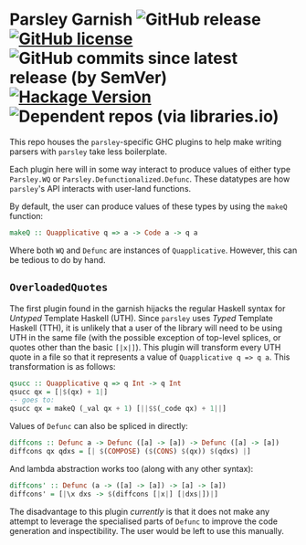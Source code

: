 # Parsley Garnish ![GitHub release](https://img.shields.io/github/v/release/j-mie6/parsley-garnish) [![GitHub license](https://img.shields.io/badge/License-BSD%203--Clause-blue.svg)](https://github.com/j-mie6/parsley-garnish/blob/master/LICENSE) ![GitHub commits since latest release (by SemVer)](https://img.shields.io/github/commits-since/j-mie6/parsley-garnish/latest) [![Hackage Version](https://img.shields.io/hackage/v/parsley-garnish)](https://hackage.haskell.org/package/parsley-garnish) ![Dependent repos (via libraries.io)](https://img.shields.io/librariesio/dependent-repos/hackage/parsley-garnish)
This repo houses the `parsley`-specific GHC plugins to help make writing 
parsers with `parsley` take less boilerplate.

Each plugin here will in some way interact to produce values of either 
type `Parsley.WQ` or `Parsley.Defunctionalized.Defunc`. These datatypes 
are how `parsley`'s API interacts with user-land functions.

By default, the user can produce values of these types by using the 
`makeQ` function:

```hs
makeQ :: Quapplicative q => a -> Code a -> q a
```

Where both `WQ` and `Defunc` are instances of `Quapplicative`. However, 
this can be tedious to do by hand.

## `OverloadedQuotes`
The first plugin found in the garnish hijacks the regular Haskell syntax 
for _Untyped_ Template Haskell (UTH). Since `parsley` uses _Typed_ 
Template Haskell (TTH), it is unlikely that a user of the library will 
need to be using UTH in the same file (with the possible exception of 
top-level splices, or quotes other than the basic `[|x|]`). This plugin 
will transform every UTH quote in a file so that it represents a value of 
`Quapplicative q => q a`. This transformation is as follows:

```hs
qsucc :: Quapplicative q => q Int -> q Int
qsucc qx = [|$(qx) + 1|]
-- goes to:
qsucc qx = makeQ (_val qx + 1) [||$$(_code qx) + 1||]
```

Values of `Defunc` can also be spliced in directly:

```hs
diffcons :: Defunc a -> Defunc ([a] -> [a]) -> Defunc ([a] -> [a])
diffcons qx qdxs = [| $(COMPOSE) ($(CONS) $(qx)) $(qdxs) |]
```

And lambda abstraction works too (along with any other syntax):

```hs
diffcons' :: Defunc (a -> ([a] -> [a]) -> [a] -> [a])
diffcons' = [|\x dxs -> $(diffcons [|x|] [|dxs|])|]
```

The disadvantage to this plugin _currently_ is that it does not make any 
attempt to  leverage the specialised parts of `Defunc` to improve the code 
generation and inspectibility. The user would be left to use this manually.